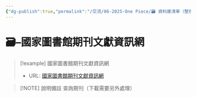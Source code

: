 ```yaml
---
{"dg-publish":true,"permalink":"/交流/06-2025-One Piece/🗃️ 資料庫清單（整理中）/國家圖書館期刊文獻資訊網/","title":"國家圖書館期刊文獻資訊網","tags":["🗃️資料庫","研究論文"],"noteIcon":"3","created":"2025-05-30T06:54:13.000+08:00","updated":"2025-05-30T05:13:47.000+08:00"}
---
```




# 🗃️–國家圖書館期刊文獻資訊網



> [!example] 國家圖書館期刊文獻資訊網
> - URL: [國家圖書館期刊文獻資訊網](https://tpl.ncl.edu.tw/NclService/)



> [!NOTE] 說明備註
> 查詢期刊（下載需要另外處理）


